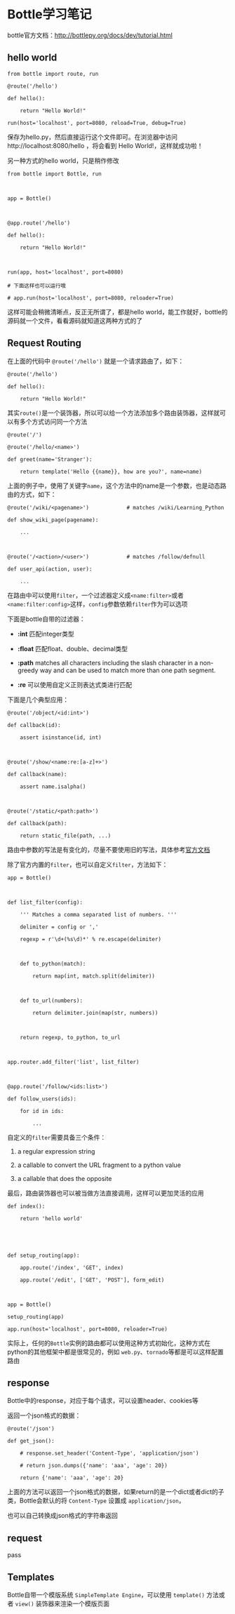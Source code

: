 # Bottle学习笔记bottle官方文档：http://bottlepy.org/docs/dev/tutorial.html## hello world	from bottle import route, run		@route('/hello')	def hello():		return "Hello World!"	run(host='localhost', port=8080, reload=True, debug=True)保存为hello.py，然后直接运行这个文件即可。在浏览器中访问 http://localhost:8080/hello ，将会看到 Hello World!，这样就成功啦！另一种方式的hello world，只是稍作修改	from bottle import Bottle, run	app = Bottle()		@app.route('/hello')	def hello():		return "Hello World!"		run(app, host='localhost', port=8080)	# 下面这样也可以运行哦	# app.run(host='localhost', port=8080, reloader=True)这样可能会稍微清晰点，反正无所谓了，都是hello world，能工作就好，bottle的源码就一个文件，看看源码就知道这两种方式的了## Request Routing在上面的代码中 `@route('/hello')` 就是一个请求路由了，如下：	@route('/hello')	def hello():		return "Hello World!"其实`route()`是一个装饰器，所以可以给一个方法添加多个路由装饰器，这样就可以有多个方式访问同一个方法		@route('/')	@route('/hello/<name>')	def greet(name='Stranger'):		return template('Hello {{name}}, how are you?', name=name)上面的例子中，使用了关键字`name`，这个方法中的name是一个参数，也是动态路由的方式，如下：		@route('/wiki/<pagename>')            # matches /wiki/Learning_Python	def show_wiki_page(pagename):		...		@route('/<action>/<user>')            # matches /follow/defnull	def user_api(action, user):		...在路由中可以使用`filter`，一个过滤器定义成`<name:filter>`或者`<name:filter:config>`这样，`config`参数依赖`filter`作为可以选项下面是bottle自带的过滤器：	- **:int** 匹配integer类型- **:float** 匹配float、double、decimal类型- **:path** matches all characters including the slash character in a non-greedy way and can be used to match more than one path segment.- **:re** 可以使用自定义正则表达式类进行匹配下面是几个典型应用：		@route('/object/<id:int>')	def callback(id):		assert isinstance(id, int)		@route('/show/<name:re:[a-z]+>')	def callback(name):		assert name.isalpha()		@route('/static/<path:path>')	def callback(path):		return static_file(path, ...)		路由中参数的写法是有变化的，尽量不要使用旧的写法，具体参考[官方文档](http://bottlepy.org/docs/dev/tutorial.html#dynamic-routes)除了官方内置的`filter`，也可以自定义`filter`，方法如下：		app = Bottle()	def list_filter(config):		''' Matches a comma separated list of numbers. '''		delimiter = config or ','		regexp = r'\d+(%s\d)*' % re.escape(delimiter)			def to_python(match):			return map(int, match.split(delimiter))			def to_url(numbers):			return delimiter.join(map(str, numbers))			return regexp, to_python, to_url		app.router.add_filter('list', list_filter)		@app.route('/follow/<ids:list>')	def follow_users(ids):		for id in ids:			...	自定义的`filter`需要具备三个条件：1. a regular expression string2. a callable to convert the URL fragment to a python value3. a callable that does the opposite最后，路由装饰器也可以被当做方法直接调用，这样可以更加灵活的应用	def index():		return 'hello world'				def setup_routing(app):		app.route('/index', 'GET', index)		app.route('/edit', ['GET', 'POST'], form_edit)	app = Bottle()	setup_routing(app)	app.run(host='localhost', port=8080, reloader=True)实际上，任何的`Bottle`实例的路由都可以使用这种方式初始化，这种方式在python的其他框架中都是很常见的，例如 `web.py`、`tornado`等都是可以这样配置路由## responseBottle中的response，对应于每个请求，可以设置header、cookies等返回一个json格式的数据：		@route('/json')	def get_json():		# response.set_header('Content-Type', 'application/json')		# return json.dumps({'name': 'aaa', 'age': 20})				return {'name': 'aaa', 'age': 20}		上面的方法可以返回一个json格式的数据，如果return的是一个dict或者dict的子类，Bottle会默认的将 `Content-Type` 设置成 `application/json`，也可以自己转换成json格式的字符串返回## requestpass## TemplatesBottle自带一个模版系统 `SimpleTemplate Engine`，可以使用 `template()` 方法或者 `view()` 装饰器来渲染一个模版页面		